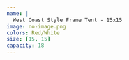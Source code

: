 ```yaml
---
name: |
  West Coast Style Frame Tent - 15x15
image: no-image.png
colors: Red/White
size: [15, 15]
capacity: 18
---
```


